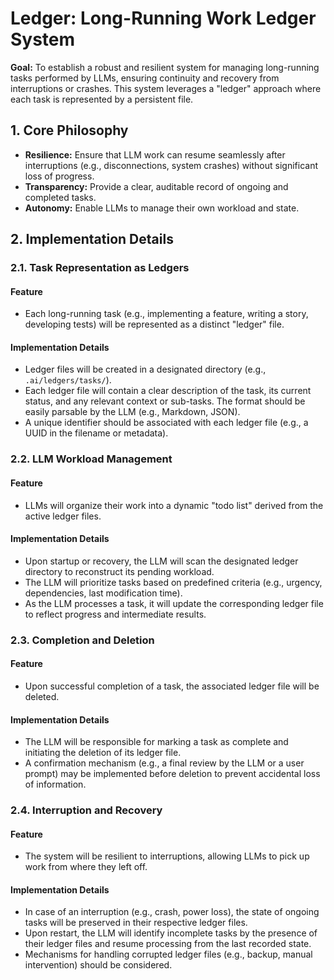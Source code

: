 # Ledger: Long-Running Work Ledger System

**Goal:** To establish a robust and resilient system for managing long-running tasks performed by LLMs, ensuring continuity and recovery from interruptions or crashes. This system leverages a "ledger" approach where each task is represented by a persistent file.

## 1. Core Philosophy

-   **Resilience:** Ensure that LLM work can resume seamlessly after interruptions (e.g., disconnections, system crashes) without significant loss of progress.
-   **Transparency:** Provide a clear, auditable record of ongoing and completed tasks.
-   **Autonomy:** Enable LLMs to manage their own workload and state.

## 2. Implementation Details

### 2.1. Task Representation as Ledgers

#### Feature

-   Each long-running task (e.g., implementing a feature, writing a story, developing tests) will be represented as a distinct "ledger" file.

#### Implementation Details

-   Ledger files will be created in a designated directory (e.g., `.ai/ledgers/tasks/`).
-   Each ledger file will contain a clear description of the task, its current status, and any relevant context or sub-tasks. The format should be easily parsable by the LLM (e.g., Markdown, JSON).
-   A unique identifier should be associated with each ledger file (e.g., a UUID in the filename or metadata).

### 2.2. LLM Workload Management

#### Feature

-   LLMs will organize their work into a dynamic "todo list" derived from the active ledger files.

#### Implementation Details

-   Upon startup or recovery, the LLM will scan the designated ledger directory to reconstruct its pending workload.
-   The LLM will prioritize tasks based on predefined criteria (e.g., urgency, dependencies, last modification time).
-   As the LLM processes a task, it will update the corresponding ledger file to reflect progress and intermediate results.

### 2.3. Completion and Deletion

#### Feature

-   Upon successful completion of a task, the associated ledger file will be deleted.

#### Implementation Details

-   The LLM will be responsible for marking a task as complete and initiating the deletion of its ledger file.
-   A confirmation mechanism (e.g., a final review by the LLM or a user prompt) may be implemented before deletion to prevent accidental loss of information.

### 2.4. Interruption and Recovery

#### Feature

-   The system will be resilient to interruptions, allowing LLMs to pick up work from where they left off.

#### Implementation Details

-   In case of an interruption (e.g., crash, power loss), the state of ongoing tasks will be preserved in their respective ledger files.
-   Upon restart, the LLM will identify incomplete tasks by the presence of their ledger files and resume processing from the last recorded state.
-   Mechanisms for handling corrupted ledger files (e.g., backup, manual intervention) should be considered.
